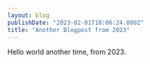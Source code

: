 ```yaml
---
layout: blog
publishDate: "2023-02-01T18:06:24.000Z"
title: "Another Blogpost from 2023"
---
```


Hello world another time, from 2023.
